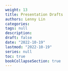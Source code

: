 ```yaml
---
weight: 13
title: Presentation Drafts
authors: Lenny Lin
categories: 
tags: null
description: 
draft: false
date: "2022-10-19"
lastmod: "2022-10-19"
series: null
toc: true
bookCollapseSection: true
---
```


